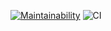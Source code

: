 [![Maintainability](https://api.codeclimate.com/v1/badges/d3e25baf8df7b75c4776/maintainability)](https://codeclimate.com/github/evvs/frontend-project-lvl3/maintainability)
![CI](https://github.com/evvs/frontend-project-lvl3/workflows/CI/badge.svg?event=create)
